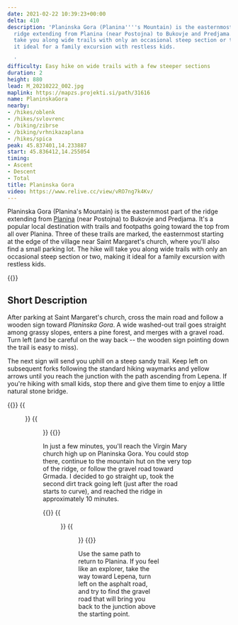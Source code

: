 ```yaml
---
date: 2021-02-22 10:39:23+00:00
delta: 410
description: 'Planinska Gora (Planina''''s Mountain) is the easternmost part of the
  ridge extending from Planina (near Postojna) to Bukovje and Predjama. The hike will
  take you along wide trails with only an occasional steep section or two, making
  it ideal for a family excursion with restless kids.

  '
difficulty: Easy hike on wide trails with a few steeper sections
duration: 2
height: 880
lead: M_20210222_002.jpg
maplink: https://mapzs.projekti.si/path/31616
name: PlaninskaGora
nearby:
- /hikes/oblenk
- /hikes/svlovrenc
- /biking/zibrse
- /biking/vrhnikazaplana
- /hikes/spica
peak: 45.837401,14.233887
start: 45.836412,14.255054
timing:
- Ascent
- Descent
- Total
title: Planinska Gora
video: https://www.relive.cc/view/vRO7ng7k4Kv/
---
```

Planinska Gora (Planina's Mountain) is the easternmost part of the ridge extending from [Planina](https://en.wikipedia.org/wiki/Planina,_Postojna) (near Postojna) to Bukovje and Predjama. It's a popular local destination with trails and footpaths going toward the top from all over Planina. Three of these trails are marked, the easternmost starting at the edge of the village near Saint Margaret's church, where you'll also find a small parking lot. The hike will take you along wide trails with only an occasional steep section or two, making it ideal for a family excursion with restless kids.

{{<hike-details title="Facts First">}}

## Short Description

After parking at Saint Margaret's church, cross the main road and follow a wooden sign toward *Planinska Gora*. A wide washed-out trail goes straight among grassy slopes, enters a pine forest, and merges with a gravel road. Turn left (and be careful on the way back -- the wooden sign pointing down the trail is easy to miss).

The next sign will send you uphill on a steep sandy trail. Keep left on subsequent forks following the standard hiking waymarks and yellow arrows until you reach the junction with the path ascending from Lepena. If you're hiking with small kids, stop there and give them time to enjoy a little natural stone bridge.

{{<gallery>}}
{{<figure src="M_20210222_001.jpg">}}
{{<figure src="M_20210222_003.jpg">}}
{{</gallery>}}

In just a few minutes, you'll reach the Virgin Mary church high up on Planinska Gora. You could stop there, continue to the mountain hut on the very top of the ridge, or follow the gravel road toward Grmada. I decided to go straight up, took the second dirt track going left (just after the road starts to curve), and reached the ridge in approximately 10 minutes.

{{<gallery>}}
{{<figure src="M_20210222_004.jpg">}}
{{<figure src="M_20210222_005.jpg">}}
{{</gallery>}}

Use the same path to return to Planina. If you feel like an explorer, take the way toward Lepena, turn left on the asphalt road, and try to find the gravel road that will bring you back to the junction above the starting point.

